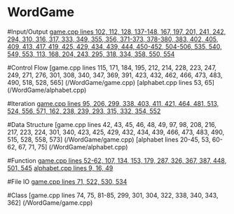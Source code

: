 # WordGame
#Input/Output
  [game.cpp lines 102, 112, 128, 137-148, 167, 197, 201, 241, 242, 294, 310, 316, 317, 333, 349, 355, 356, 371-373, 378-380, 383, 402, 405, 409, 413, 417, 419, 425, 429, 434, 439, 444, 450-452, 504-506, 535, 540, 549, 553, 113, 168, 204, 243, 295, 318, 334, 358, 550, 554](/WordGame/game.cpp)

#Control Flow
  [game.cpp lines 115, 171, 184, 195, 212, 214, 228, 223, 247, 249, 271, 276, 301, 308, 340, 347, 369, 391, 423, 432, 462, 466, 473, 483, 490, 518, 528, 565] (/WordGame/game.cpp)
  [alphabet.cpp lines 53, 65] (/WordGame/alphabet.cpp)
  
#Iteration
  [game.cpp lines 95, 206, 299, 338, 403, 411, 421, 464, 481, 513, 524, 556, 571, 162, 238, 239, 293, 315, 332, 354, 552](/WordGame/game.cpp)
  
#Data Structure
  [game.cpp lines 42, 43, 45, 46, 48, 49, 97, 98, 208, 216, 217, 223, 224, 301, 340, 423, 425, 429, 432, 434, 439, 466, 473, 483, 490, 515, 528, 558, 573] (/WordGame/game.cpp)
  [alphabet lines 20-45, 53, 60-62, 67, 71, 75] (/WordGame/alphabet.cpp)
  
#Function
  [game.cpp lines 52-62, 107, 134, 153, 179, 287, 326, 367, 387, 448, 501, 545](/WordGame/game.cpp)
  [alphabet.cpp lines 9, 16, 49](/WordGame/alphabet.cpp)
  
#File IO
  [game.cpp lines 71, 522, 530, 534](/WordGame/game.cpp)
  
#Class
  [game.cpp lines 74, 75, 81-85, 299, 301, 304, 322, 338, 340, 343, 362] (/WordGame/game.cpp)
